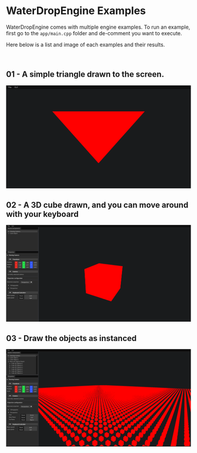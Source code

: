 # WaterDropEngine Examples
WaterDropEngine comes with multiple engine examples. To run an example, first go to the `app/main.cpp` folder
and de-comment you want to execute.

Here below is a list and image of each examples and their results.

<br />

## 01 - A simple triangle drawn to the screen.
![Triangle drawn example](../../imgs/examples/01-Triangle.png)

## 02 - A 3D cube drawn, and you can move around with your keyboard
![3D cube example](../../imgs/examples/02-Draw_Cube.png)

## 03 - Draw the objects as instanced
![Shape loading example](../../imgs/examples/03-Draw_Indirect.png)

